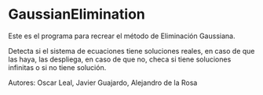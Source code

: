 # GaussianElimination

Este es el programa para recrear el método de Eliminación Gaussiana.

Detecta si el sistema de ecuaciones tiene soluciones reales, en caso de que las haya, las despliega, en caso de que no, 
checa si tiene soluciones infinitas o si no tiene solución.

Autores: Oscar Leal, Javier Guajardo, Alejandro de la Rosa
